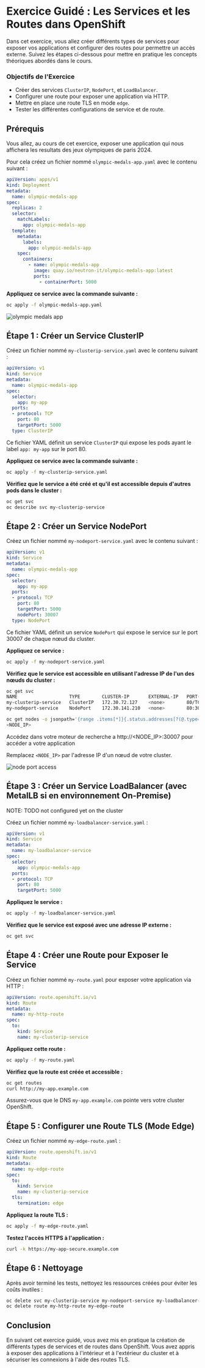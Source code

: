 # Exercice Guidé : Les Services et les Routes dans OpenShift

Dans cet exercice, vous allez créer différents types de services pour exposer vos applications et configurer des routes pour permettre un accès externe. Suivez les étapes ci-dessous pour mettre en pratique les concepts théoriques abordés dans le cours.

### Objectifs de l'Exercice

- Créer des services `ClusterIP`, `NodePort`, et `LoadBalancer`.
- Configurer une route pour exposer une application via HTTP.
- Mettre en place une route TLS en mode `edge`.
- Tester les différentes configurations de service et de route.

## Prérequis

Vous allez, au cours de cet exercice, exposer une application qui nous affichera les resultats des jeux olympiques de paris 2024.

Pour cela créez un fichier nommé `olympic-medals-app.yaml` avec le contenu suivant :

```yaml
apiVersion: apps/v1
kind: Deployment
metadata:
  name: olympic-medals-app
spec:
  replicas: 2
  selector:
    matchLabels:
      app: olympic-medals-app
  template:
    metadata:
      labels:
        app: olympic-medals-app
    spec:
      containers:
        - name: olympic-medals-app
          image: quay.io/neutron-it/olympic-medals-app:latest
          ports:
            - containerPort: 5000
```

**Appliquez ce service avec la commande suivante :**

```bash
oc apply -f olympic-medals-app.yaml
```

![olympic medals app](./images/olympic-medals-app.png)

## Étape 1 : Créer un Service ClusterIP

Créez un fichier nommé `my-clusterip-service.yaml` avec le contenu suivant :

```yaml
apiVersion: v1
kind: Service
metadata:
  name: olympic-medals-app
spec:
  selector:
    app: my-app
  ports:
  - protocol: TCP
    port: 80
    targetPort: 5000
  type: ClusterIP
```

Ce fichier YAML définit un service `ClusterIP` qui expose les pods ayant le label `app: my-app` sur le port 80.

**Appliquez ce service avec la commande suivante :**

```bash
oc apply -f my-clusterip-service.yaml
```

**Vérifiez que le service a été créé et qu'il est accessible depuis d'autres pods dans le cluster :**

```bash
oc get svc
oc describe svc my-clusterip-service
```

## Étape 2 : Créer un Service NodePort

Créez un fichier nommé `my-nodeport-service.yaml` avec le contenu suivant :

```yaml
apiVersion: v1
kind: Service
metadata:
  name: olympic-medals-app
spec:
  selector:
    app: my-app
  ports:
  - protocol: TCP
    port: 80
    targetPort: 5000
    nodePort: 30007
  type: NodePort
```

Ce fichier YAML définit un service `NodePort` qui expose le service sur le port 30007 de chaque nœud du cluster.

**Appliquez ce service :**

```bash
oc apply -f my-nodeport-service.yaml
```

**Vérifiez que le service est accessible en utilisant l'adresse IP de l'un des nœuds du cluster :**

```bash
oc get svc
NAME                   TYPE        CLUSTER-IP       EXTERNAL-IP   PORT(S)        AGE
my-clusterip-service   ClusterIP   172.30.72.127    <none>        80/TCP         13m
my-nodeport-service    NodePort    172.30.141.210   <none>        80:30007/TCP   27s
```

```bash
oc get nodes -o jsonpath='{range .items[*]}{.status.addresses[?(@.type=="InternalIP")].address}{"\n"}{end}'
<NODE_IP>
```

Accédez dans votre moteur de recherche a http://<NODE_IP>:30007 pour accéder a votre application

Remplacez `<NODE_IP>` par l'adresse IP d'un nœud de votre cluster.

![node port access](./images/nodeport-access.png)



## Étape 3 : Créer un Service LoadBalancer (avec MetalLB si en environnement On-Premise)

NOTE: TODO not configured yet on the cluster

Créez un fichier nommé `my-loadbalancer-service.yaml` :

```yaml
apiVersion: v1
kind: Service
metadata:
  name: my-loadbalancer-service
spec:
  selector:
    app: olympic-medals-app
  ports:
  - protocol: TCP
    port: 80
    targetPort: 5000
```

**Appliquez le service :**

```bash
oc apply -f my-loadbalancer-service.yaml
```

**Vérifiez que le service est exposé avec une adresse IP externe :**

```bash
oc get svc
```

## Étape 4 : Créer une Route pour Exposer le Service

Créez un fichier nommé `my-route.yaml` pour exposer votre application via HTTP :

```yaml
apiVersion: route.openshift.io/v1
kind: Route
metadata:
  name: my-http-route
spec:
  to:
    kind: Service
    name: my-clusterip-service
```

**Appliquez cette route :**

```bash
oc apply -f my-route.yaml
```

**Vérifiez que la route est créée et accessible :**

```bash
oc get routes
curl http://my-app.example.com
```

Assurez-vous que le DNS `my-app.example.com` pointe vers votre cluster OpenShift.

## Étape 5 : Configurer une Route TLS (Mode Edge)

Créez un fichier nommé `my-edge-route.yaml` :

```yaml
apiVersion: route.openshift.io/v1
kind: Route
metadata:
  name: my-edge-route
spec:
  to:
    kind: Service
    name: my-clusterip-service
  tls:
    termination: edge
```

**Appliquez la route TLS :**

```bash
oc apply -f my-edge-route.yaml
```

**Testez l'accès HTTPS à l'application :**

```bash
curl -k https://my-app-secure.example.com
```

## Étape 6 : Nettoyage

Après avoir terminé les tests, nettoyez les ressources créées pour éviter les coûts inutiles :

```bash
oc delete svc my-clusterip-service my-nodeport-service my-loadbalancer-service
oc delete route my-http-route my-edge-route
```

## Conclusion

En suivant cet exercice guidé, vous avez mis en pratique la création de différents types de services et de routes dans OpenShift. Vous avez appris à exposer des applications à l'intérieur et à l'extérieur du cluster et à sécuriser les connexions à l'aide des routes TLS.
